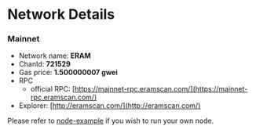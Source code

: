 # Network Details

### Mainnet

* Network name: **ERAM**
* ChanId: **721529**
* Gas price: **1.500000007 gwei**
* RPC
  * official RPC: [https://mainnet-rpc.eramscan.com/](https://mainnet-rpc.eramscan.com/)​
* Explorer: [http://eramscan.com/](http://eramscan.com/)​

Please refer to [node-example](https://github.com/eramsmartchain/CoinNetwork/tree/master/node-example) if you wish to run your own node.
